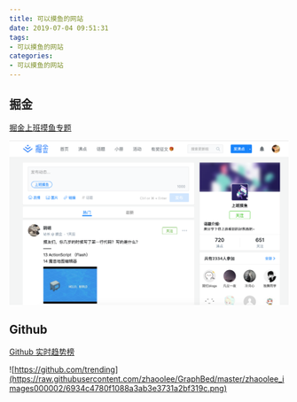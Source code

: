 ```yaml
---
title: 可以摸鱼的网站
date: 2019-07-04 09:51:31
tags: 
- 可以摸鱼的网站
categories:
- 可以摸鱼的网站
---
```



## 掘金



[掘金上班摸鱼专题](https://juejin.im/topic/5c106be9092dcb2cc5de7257)

![掘金上班摸鱼专题](https://raw.githubusercontent.com/zhaoolee/GraphBed/master/zhaoolee_images000002/379a7441fbfae2836a48507e5397bf1e.png)



## Github


[Github 实时趋势榜](https://github.com/trending)

![https://github.com/trending](https://raw.githubusercontent.com/zhaoolee/GraphBed/master/zhaoolee_images000002/6934c4780f1088a3ab3e3731a2bf319c.png)

